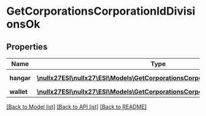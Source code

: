 # GetCorporationsCorporationIdDivisionsOk

## Properties
Name | Type | Description | Notes
------------ | ------------- | ------------- | -------------
**hangar** | [**\nullx27ESI\nullx27\ESI\Models\GetCorporationsCorporationIdDivisionsHangar[]**](GetCorporationsCorporationIdDivisionsHangar.md) | hangar array | [optional] 
**wallet** | [**\nullx27ESI\nullx27\ESI\Models\GetCorporationsCorporationIdDivisionsWallet[]**](GetCorporationsCorporationIdDivisionsWallet.md) | wallet array | [optional] 

[[Back to Model list]](../README.md#documentation-for-models) [[Back to API list]](../README.md#documentation-for-api-endpoints) [[Back to README]](../README.md)


